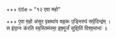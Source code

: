 +++
title = "१२ एवा महो"

+++
ए॒वा म॒हो अ॑सुर व॒क्षथा॑य वम्र॒कः प॒ड्भिरुप॑ सर्प॒दिन्द्र॑म् ।  
स इ॑या॒नः क॑रति स्व॒स्तिम॑स्मा॒ इष॒मूर्जं॑ सुक्षि॒तिं विश्व॒माभाः॑ ॥